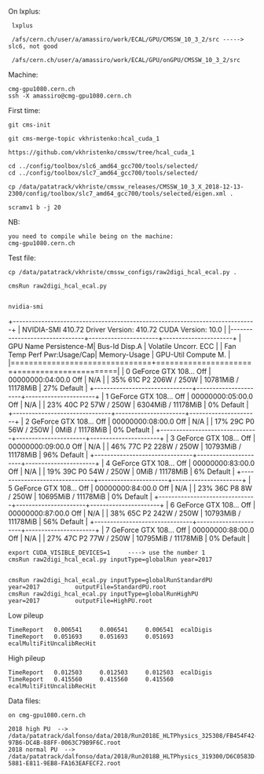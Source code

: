On lxplus:

     lxplus

     /afs/cern.ch/user/a/amassiro/work/ECAL/GPU/CMSSW_10_3_2/src -----> slc6, not good

     /afs/cern.ch/user/a/amassiro/work/ECAL/GPU/onGPU/CMSSW_10_3_2/src

Machine:

    cmg-gpu1080.cern.ch
    ssh -X amassiro@cmg-gpu1080.cern.ch
     
First time:

    git cms-init

    git cms-merge-topic vkhristenko:hcal_cuda_1

    https://github.com/vkhristenko/cmssw/tree/hcal_cuda_1

    cd ../config/toolbox/slc6_amd64_gcc700/tools/selected/
    cd ../config/toolbox/slc7_amd64_gcc700/tools/selected/
    
    cp /data/patatrack/vkhriste/cmssw_releases/CMSSW_10_3_X_2018-12-13-2300/config/toolbox/slc7_amd64_gcc700/tools/selected/eigen.xml .
    
    scramv1 b -j 20
    
NB:

    you need to compile while being on the machine: 
    cmg-gpu1080.cern.ch
    
    
Test file:

    cp /data/patatrack/vkhriste/cmssw_configs/raw2digi_hcal_ecal.py .
    
    cmsRun raw2digi_hcal_ecal.py
    
    
    nvidia-smi
    
 +-----------------------------------------------------------------------------+
| NVIDIA-SMI 410.72       Driver Version: 410.72       CUDA Version: 10.0     |
|-------------------------------+----------------------+----------------------+
| GPU  Name        Persistence-M| Bus-Id        Disp.A | Volatile Uncorr. ECC |
| Fan  Temp  Perf  Pwr:Usage/Cap|         Memory-Usage | GPU-Util  Compute M. |
|===============================+======================+======================|
|   0  GeForce GTX 108...  Off  | 00000000:04:00.0 Off |                  N/A |
| 35%   61C    P2   206W / 250W |  10781MiB / 11178MiB |     27%      Default |
+-------------------------------+----------------------+----------------------+
|   1  GeForce GTX 108...  Off  | 00000000:05:00.0 Off |                  N/A |
| 23%   40C    P2    57W / 250W |   6304MiB / 11178MiB |      0%      Default |
+-------------------------------+----------------------+----------------------+
|   2  GeForce GTX 108...  Off  | 00000000:08:00.0 Off |                  N/A |
| 17%   29C    P0    56W / 250W |      0MiB / 11178MiB |      0%      Default |
+-------------------------------+----------------------+----------------------+
|   3  GeForce GTX 108...  Off  | 00000000:09:00.0 Off |                  N/A |
| 46%   77C    P2   228W / 250W |  10793MiB / 11178MiB |     96%      Default |
+-------------------------------+----------------------+----------------------+
|   4  GeForce GTX 108...  Off  | 00000000:83:00.0 Off |                  N/A |
| 19%   39C    P0    54W / 250W |      0MiB / 11178MiB |      6%      Default |
+-------------------------------+----------------------+----------------------+
|   5  GeForce GTX 108...  Off  | 00000000:84:00.0 Off |                  N/A |
| 23%   36C    P8     8W / 250W |  10695MiB / 11178MiB |      0%      Default |
+-------------------------------+----------------------+----------------------+
|   6  GeForce GTX 108...  Off  | 00000000:87:00.0 Off |                  N/A |
| 38%   65C    P2   242W / 250W |  10793MiB / 11178MiB |     56%      Default |
+-------------------------------+----------------------+----------------------+
|   7  GeForce GTX 108...  Off  | 00000000:88:00.0 Off |                  N/A |
| 27%   47C    P2    77W / 250W |  10795MiB / 11178MiB |      0%      Default |

    
     
    export CUDA_VISIBLE_DEVICES=1     ----> use the number 1
    cmsRun raw2digi_hcal_ecal.py inputType=globalRun year=2017

    
    cmsRun raw2digi_hcal_ecal.py inputType=globalRunStandardPU      year=2017          outputFile=StandardPU.root
    cmsRun raw2digi_hcal_ecal.py inputType=globalRunHighPU          year=2017          outputFile=HighPU.root

    
Low pileup

    TimeReport   0.006541     0.006541     0.006541  ecalDigis
    TimeReport   0.051693     0.051693     0.051693  ecalMultiFitUncalibRecHit
    
    
High pileup

    TimeReport   0.012503     0.012503     0.012503  ecalDigis
    TimeReport   0.415560     0.415560     0.415560  ecalMultiFitUncalibRecHit

    
    
Data files:

    on cmg-gpu1080.cern.ch
    
    2018 high PU  --> /data/patatrack/dalfonso/data/2018/Run2018E_HLTPhysics_325308/FB454F42-97B6-DC4B-88FF-0063C79B9F6C.root
    2018 normal PU  --> /data/patatrack/dalfonso/data/2018/Run2018B_HLTPhysics_319300/D6C0583D-5881-E811-9EB8-FA163EAFECF2.root
    
    
    